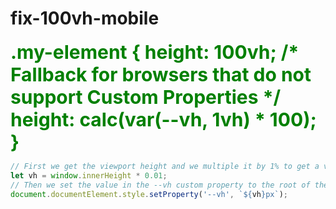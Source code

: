 # fix-100vh-mobile
<style>
.green {
    color: green;
    font-weight:700;
    font-size: 30px;
}
</style>
<div class="green">
    .my-element {
      height: 100vh; /* Fallback for browsers that do not support Custom Properties */
      height: calc(var(--vh, 1vh) * 100);
    }
</div>

```javascript
// First we get the viewport height and we multiple it by 1% to get a value for a vh unit
let vh = window.innerHeight * 0.01;
// Then we set the value in the --vh custom property to the root of the document
document.documentElement.style.setProperty('--vh', `${vh}px`);
```
